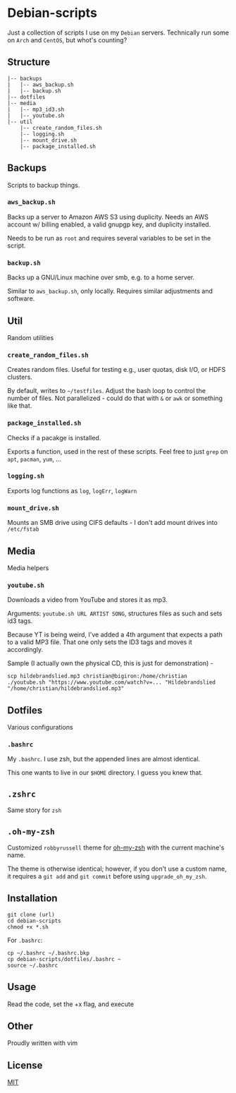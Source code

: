 # Debian-scripts
Just a collection of scripts I use on my `Debian` servers. Technically run some on `Arch` and `CentOS`, but whot's counting?

## Structure

```
|-- backups
|   |-- aws_backup.sh
|   |-- backup.sh
|-- dotfiles
|-- media
|   |-- mp3_id3.sh
|   |-- youtube.sh
|-- util
    |-- create_random_files.sh
    |-- logging.sh
    |-- mount_drive.sh
    |-- package_installed.sh
```

## Backups
Scripts to backup things.

### `aws_backup.sh`
Backs up a server to Amazon AWS S3 using duplicity. Needs an AWS account w/ billing enabled, a valid gnupgp key, and duplicity installed.

Needs to be run as `root` and requires several variables to be set in the script.

### `backup.sh`
Backs up a GNU/Linux machine over smb, e.g. to a home server.

Similar to `aws_backup.sh`, only locally. Requires similar adjustments and software.

## Util
Random utilities

### `create_random_files.sh`
Creates random files. Useful for testing e.g., user quotas, disk I/O, or HDFS clusters.

By default, writes to `~/testfiles`. Adjust the bash loop to control the number of files. Not parallelized - could do that with `&` or `awk` or something like that.

### `package_installed.sh`
Checks if a pacakge is installed.

Exports a function, used in the rest of these scripts. Feel free to just `grep` on `apt`, `pacman`, `yum`, ...

### `logging.sh`
Exports log functions as `log`, `logErr`, `logWarn`

### `mount_drive.sh`
Mounts an SMB drive using CIFS defaults - I don't add mount drives into `/etc/fstab`

## Media
Media helpers

### `youtube.sh`
Downloads a video from YouTube and stores it as mp3.

Arguments: `youtube.sh URL ARTIST SONG`, structures files as such and sets id3 tags.

Because YT is being weird, I've added a 4th argument that expects a path to a valid MP3 file. That one only sets the ID3 tags and moves it accordingly.

Sample (I actually own the physical CD, this is just for demonstration)  -
```
scp hildebrandslied.mp3 christian@bigiron:/home/christian
./youtube.sh "https://www.youtube.com/watch?v=... "Hildebrandslied "/home/christian/hildebrandslied.mp3"
```

## Dotfiles
Various configurations

### `.bashrc`
My `.bashrc`. I use zsh, but the appended lines are almost identical.

This one wants to live in our `$HOME` directory. I guess you knew that.

## `.zshrc`
Same story for `zsh`

## `.oh-my-zsh`
Customized `robbyrussell` theme for [oh-my-zsh](https://github.com/robbyrussell/oh-my-zsh) with the current machine's name.

The theme is otherwise identical; however, if you don't use a custom name, it requires a `git add` and `git commit` before using `upgrade_oh_my_zsh`.

## Installation
```
git clone (url)
cd debian-scripts
chmod +x *.sh
```

For `.bashrc`:
```
cp ~/.bashrc ~/.bashrc.bkp
cp debian-scripts/dotfiles/.bashrc ~
source ~/.bashrc
```

## Usage
Read the code, set the +x flag, and execute

## Other
Proudly written with vim

## License
[MIT](./LICENSE.md)
 
